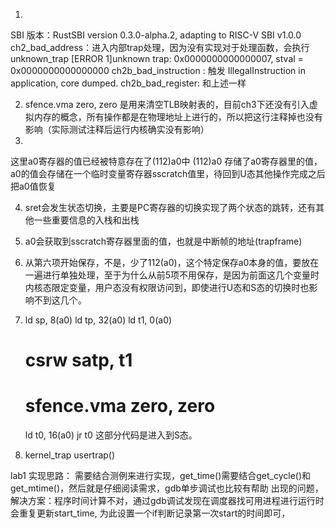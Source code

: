 1. 
SBI 版本：RustSBI version 0.3.0-alpha.2, adapting to RISC-V SBI v1.0.0
ch2_bad_address：进入内部trap处理，因为没有实现对于处理函数，会执行unknown_trap
[ERROR 1]unknown trap: 0x0000000000000007, stval = 0x0000000000000000
ch2b_bad_instruction : 触发 IllegalInstruction in application, core dumped.
ch2b_bad_register: 和上述一样

2. sfence.vma zero, zero 是用来清空TLB映射表的，目前ch3下还没有引入虚拟内存的概念，所有操作都是在物理地址上进行的，所以把这行注释掉也没有影响（实际测试注释后运行内核确实没有影响）
3. 
这里a0寄存器的值已经被特意存在了(112)a0中
(112)a0 存储了a0寄存器里的值，a0的值会存储在一个临时变量寄存器sscratch值里，待回到U态其他操作完成之后把a0值恢复

4. sret会发生状态切换，主要是PC寄存器的切换实现了两个状态的跳转，还有其他一些重要信息的入栈和出栈

5. a0会获取到sscratch寄存器里面的值，也就是中断帧的地址(trapframe)

6. 从第六项开始保存，不是，少了112(a0)，这个特定保存a0本身的值，要放在一遍进行单独处理，至于为什么从前5项不用保存，是因为前面这几个变量时内核态限定变量，用户态没有权限访问到，即使进行U态和S态的切换时也影响不到这几个。

7.  ld sp, 8(a0)
    ld tp, 32(a0)
    ld t1, 0(a0)
    # csrw satp, t1
    # sfence.vma zero, zero
    ld t0, 16(a0)
    jr t0
    这部分代码是进入到S态。

8. kernel_trap usertrap()

lab1 实现思路：
需要结合测例来进行实现，get_time()需要结合get_cycle()和get_mtime()，然后就是仔细阅读需求，gdb单步调试也比较有帮助
出现的问题，解决方案：程序时间计算不对，通过gdb调试发现在调度器找可用进程进行运行时会重复更新start_time, 为此设置一个if判断记录第一次start的时间即可，
